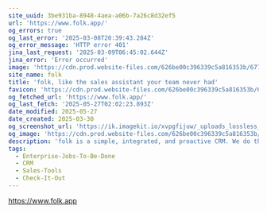 ```yaml
---
site_uuid: 3be931ba-8948-4aea-a06b-7a26c8d32ef5
url: 'https://www.folk.app/'
og_errors: true
og_last_error: '2025-03-08T20:39:43.284Z'
og_error_message: 'HTTP error 401'
jina_last_request: '2025-03-09T06:45:02.644Z'
jina_error: 'Error occurred'
image: 'https://cdn.prod.website-files.com/626be00c396339c5a816353b/677e4924b4b4eb32886d59ca_Open-graph.webp'
site_name: folk
title: 'folk, like the sales assistant your team never had'
favicon: 'https://cdn.prod.website-files.com/626be00c396339c5a816353b/627223f84c4e9cc1487b2714_favBlackPng.png'
og_fetched_url: 'https://www.folk.app/'
og_last_fetch: '2025-05-27T02:02:23.893Z'
date_modified: 2025-05-27
date_created: 2025-03-30
og_screenshot_url: 'https://ik.imagekit.io/xvpgfijuw/_uploads_lossless_screenshots_20250527_Folk_og_screenshot.jpeg'
og_image: 'https://cdn.prod.website-files.com/626be00c396339c5a816353b/677e4924b4b4eb32886d59ca_Open-graph.webp'
description: 'folk is a simple, integrated, and proactive CRM. We do the busy work for you, so you can focus on growing your service business.'
tags:
  - Enterprise-Jobs-To-Be-Done
  - CRM
  - Sales-Tools
  - Check-It-Out
---
```


https://www.folk.app
